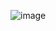 ![image](https://user-images.githubusercontent.com/62886344/184497989-eff712d1-d275-40ec-99cf-b6c23143313e.png)
